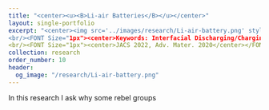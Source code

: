 ```yaml
---
title: "<center><u><B>Li-air Batteries</B></u></center>"
layout: single-portfolio
excerpt: "<center><img src='../images/research/Li-air-battery.png' style='width:200px;' alt=''></center>
<br/><FONT Size="1px"><center>Keywords: Interfacial Discharging/Charging Mechanism</center></FONT>
<br/><FONT Size="1px"><center>JACS 2022, Adv. Mater. 2020</center></FONT>"
collection: research
order_number: 10
header: 
  og_image: "/research/Li-air-battery.png"
---
```


In this research I ask why some rebel groups 

